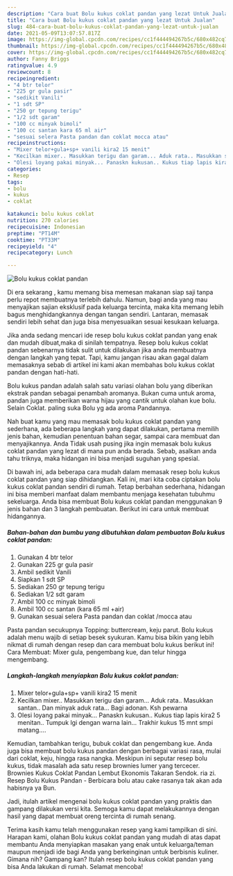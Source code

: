 ```yaml
---
description: "Cara buat Bolu kukus coklat pandan yang lezat Untuk Jualan"
title: "Cara buat Bolu kukus coklat pandan yang lezat Untuk Jualan"
slug: 484-cara-buat-bolu-kukus-coklat-pandan-yang-lezat-untuk-jualan
date: 2021-05-09T13:07:57.817Z
image: https://img-global.cpcdn.com/recipes/cc1f444494267b5c/680x482cq70/bolu-kukus-coklat-pandan-foto-resep-utama.jpg
thumbnail: https://img-global.cpcdn.com/recipes/cc1f444494267b5c/680x482cq70/bolu-kukus-coklat-pandan-foto-resep-utama.jpg
cover: https://img-global.cpcdn.com/recipes/cc1f444494267b5c/680x482cq70/bolu-kukus-coklat-pandan-foto-resep-utama.jpg
author: Fanny Briggs
ratingvalue: 4.9
reviewcount: 8
recipeingredient:
- "4 btr telor"
- "225 gr gula pasir"
- "sedikit Vanili"
- "1 sdt SP"
- "250 gr tepung terigu"
- "1/2 sdt garam"
- "100 cc minyak bimoli"
- "100 cc santan kara 65 ml air"
- "sesuai selera Pasta pandan dan coklat mocca atau"
recipeinstructions:
- "Mixer telor+gula+sp+ vanili kira2 15 menit"
- "Kecilkan mixer.. Masukkan terigu dan garam... Aduk rata.. Masukkan santan.. Dan minyak aduk rata... Bagi adonan. Ksh pewarna"
- "Olesi loyang pakai minyak... Panaskn kukusan.. Kukus tiap lapis kira2 5 menitan.. Tumpuk lgi dengan warna lain... Trakhir kukus 15 mnt smpi matang...."
categories:
- Resep
tags:
- bolu
- kukus
- coklat

katakunci: bolu kukus coklat 
nutrition: 270 calories
recipecuisine: Indonesian
preptime: "PT14M"
cooktime: "PT33M"
recipeyield: "4"
recipecategory: Lunch

---
```



![Bolu kukus coklat pandan](https://img-global.cpcdn.com/recipes/cc1f444494267b5c/680x482cq70/bolu-kukus-coklat-pandan-foto-resep-utama.jpg)

Di era  sekarang , kamu memang bisa memesan makanan siap saji tanpa perlu repot membuatnya terlebih dahulu. Namun, bagi anda yang mau menyajikan sajian eksklusif pada keluarga tercinta, maka kita memang lebih bagus menghidangkannya dengan tangan sendiri. Lantaran, memasak sendiri lebih sehat dan juga bisa menyesuaikan sesuai kesukaan keluarga.

Jika anda sedang mencari ide resep bolu kukus coklat pandan yang enak dan mudah dibuat,maka di sinilah tempatnya. Resep bolu kukus coklat pandan  sebenarnya tidak sulit untuk dilakukan jika anda membuatnya dengan langkah yang tepat. Tapi, kamu jangan risau akan gagal dalam memasaknya 
sebab di artikel ini kami akan membahas bolu kukus coklat pandan dengan hati-hati.  

Bolu kukus pandan adalah salah satu variasi olahan bolu yang diberikan ekstrak pandan sebagai penambah aromanya. Bukan cuma untuk aroma, pandan juga memberikan warna hijau yang cantik untuk olahan kue bolu. Selain Coklat. paling suka Bolu yg ada aroma Pandannya.

Nah buat kamu yang mau memasak bolu kukus coklat pandan yang sederhana, ada beberapa langkah yang dapat dilakukan, pertama memilih jenis bahan, kemudian penentuan bahan segar, sampai cara membuat dan menyajikannya. Anda Tidak usah pusing jika ingin memasak bolu kukus coklat pandan yang lezat di mana pun anda berada. Sebab, asalkan anda  tahu triknya, maka hidangan ini bisa menjadi suguhan yang spesial.

Di bawah ini, ada beberapa cara mudah dalam memasak resep bolu kukus coklat pandan yang siap dihidangkan. Kali ini, mari kita coba ciptakan bolu kukus coklat pandan sendiri di rumah. Tetap berbahan sederhana, hidangan ini bisa memberi manfaat dalam membantu menjaga kesehatan tubuhmu sekeluarga. Anda bisa membuat Bolu kukus coklat pandan menggunakan 9 jenis bahan dan 3 langkah pembuatan. Berikut ini cara untuk membuat hidangannya.

<!--inarticleads1-->

##### Bahan-bahan dan bumbu yang dibutuhkan dalam pembuatan Bolu kukus coklat pandan:

1. Gunakan 4 btr telor
1. Gunakan 225 gr gula pasir
1. Ambil sedikit Vanili
1. Siapkan 1 sdt SP
1. Sediakan 250 gr tepung terigu
1. Sediakan 1/2 sdt garam
1. Ambil 100 cc minyak bimoli
1. Ambil 100 cc santan (kara 65 ml +air)
1. Gunakan sesuai selera Pasta pandan dan coklat /mocca atau


Pasta pandan secukupnya Topping: buttercream, keju parut. Bolu kukus adalah menu wajib di setiap besek syukuran. Kamu bisa bikin yang lebih nikmat di rumah dengan resep dan cara membuat bolu kukus berikut ini! Cara Membuat: Mixer gula, pengembang kue, dan telur hingga mengembang. 

<!--inarticleads2-->

##### Langkah-langkah menyiapkan Bolu kukus coklat pandan:

1. Mixer telor+gula+sp+ vanili kira2 15 menit
1. Kecilkan mixer.. Masukkan terigu dan garam... Aduk rata.. Masukkan santan.. Dan minyak aduk rata... Bagi adonan. Ksh pewarna
1. Olesi loyang pakai minyak... Panaskn kukusan.. Kukus tiap lapis kira2 5 menitan.. Tumpuk lgi dengan warna lain... Trakhir kukus 15 mnt smpi matang....


Kemudian, tambahkan terigu, bubuk coklat dan pengembang kue. Anda juga bisa membuat bolu kukus pandan dengan berbagai variasi rasa, mulai dari coklat, keju, hingga rasa nangka. Meskipun ini seputar resep bolu kukus, tidak masalah ada satu resep brownies lumer yang tercecer. Brownies Kukus Coklat Pandan Lembut Ekonomis Takaran Sendok. ria zi. Resep Bolu Kukus Pandan - Berbicara bolu atau cake rasanya tak akan ada habisnya ya Bun. 

Jadi, itulah artikel mengenai  bolu kukus coklat pandan  yang praktis dan gampang dilakukan versi kita. Semoga kamu dapat melakukannya dengan hasil yang dapat membuat oreng tercinta di rumah senang. 

Terima kasih kamu telah menggunakan resep yang kami tampilkan di sini. Harapan kami, olahan  Bolu kukus coklat pandan yang mudah di atas dapat membantu Anda menyiapkan masakan yang enak untuk keluarga/teman maupun menjadi ide bagi Anda yang berkeinginan untuk berbisnis kuliner. Gimana nih? Gampang kan? Itulah resep bolu kukus coklat pandan yang bisa Anda lakukan di rumah. Selamat mencoba!

